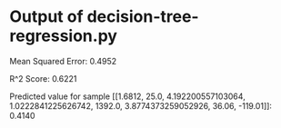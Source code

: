 # Output of decision-tree-regression.py

Mean Squared Error: 0.4952

R^2 Score: 0.6221

Predicted value for sample [[1.6812, 25.0, 4.192200557103064, 1.0222841225626742, 1392.0, 3.8774373259052926, 36.06, -119.01]]: 0.4140
